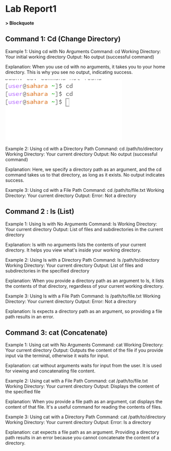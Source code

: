 # Lab Report1
**> Blockquote**
## Command 1: Cd (Change Directory)

Example 1: Using cd with No Arguments
Command: cd
Working Directory: Your initial working directory
Output: No output (successful command)

Explanation: When you use cd with no arguments, it takes you to your home directory. This is why you see no output, indicating success.

![Image](cd.png)

Example 2: Using cd with a Directory Path
Command: cd /path/to/directory
Working Directory: Your current directory
Output: No output (successful command)

Explanation: Here, we specify a directory path as an argument, and the cd command takes us to that directory, as long as it exists. No output indicates success.

Example 3: Using cd with a File Path
Command: cd /path/to/file.txt
Working Directory: Your current directory
Output: Error: Not a directory

## Command 2 : ls (List)
Example 1: Using ls with No Arguments
Command: ls
Working Directory: Your current directory
Output: List of files and subdirectories in the current directory

Explanation: ls with no arguments lists the contents of your current directory. It helps you view what's inside your working directory.

Example 2: Using ls with a Directory Path
Command: ls /path/to/directory
Working Directory: Your current directory
Output: List of files and subdirectories in the specified directory

Explanation: When you provide a directory path as an argument to ls, it lists the contents of that directory, regardless of your current working directory.

Example 3: Using ls with a File Path
Command: ls /path/to/file.txt
Working Directory: Your current directory
Output: Error: Not a directory

Explanation: ls expects a directory path as an argument, so providing a file path results in an error.

## Command 3: cat (Concatenate)
Example 1: Using cat with No Arguments
Command: cat
Working Directory: Your current directory
Output: Outputs the content of the file if you provide input via the terminal, otherwise it waits for input.

Explanation: cat without arguments waits for input from the user. It is used for viewing and concatenating file content.

Example 2: Using cat with a File Path
Command: cat /path/to/file.txt
Working Directory: Your current directory
Output: Displays the content of the specified file

Explanation: When you provide a file path as an argument, cat displays the content of that file. It's a useful command for reading the contents of files.

Example 3: Using cat with a Directory Path
Command: cat /path/to/directory
Working Directory: Your current directory
Output: Error: Is a directory

Explanation: cat expects a file path as an argument. Providing a directory path results in an error because you cannot concatenate the content of a directory.
